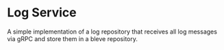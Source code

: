 # Log Service

A simple implementation of a log repository that receives all log messages via gRPC and store them in a bleve repository.
